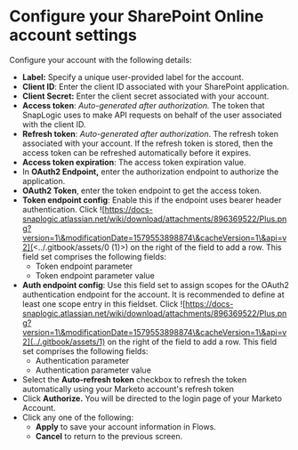# Configure your SharePoint Online account settings

Configure your account with the following details:

* **Label:** Specify a unique user-provided label for the account.
* **Client ID**: Enter the client ID associated with your SharePoint application.
* **Client Secret:** Enter the client secret associated with your account.
* **Access token**: _Auto-generated after authorization._ The token that SnapLogic uses to make API requests on behalf of the user associated with the client ID.
* **Refresh token**: _Auto-generated after authorization_. The refresh token associated with your account. If the refresh token is stored, then the access token can be refreshed automatically before it expires.
* **Access token expiration**: The access token expiration value.
* In **OAuth2 Endpoint,** enter the authorization endpoint to authorize the application.
* **OAuth2 Token**, enter the token endpoint to get the access token.
* **Token endpoint config**: Enable this if the endpoint uses bearer header authentication. Click ![https://docs-snaplogic.atlassian.net/wiki/download/attachments/896369522/Plus.png?version=1\&modificationDate=1579553898874\&cacheVersion=1\&api=v2](<../.gitbook/assets/0 (1)>) on the right of the field to add a row. This field set comprises the following fields:
  * Token endpoint parameter
  * Token endpoint parameter value
* **Auth endpoint config**: Use this field set to assign scopes for the OAuth2 authentication endpoint for the account. It is recommended to define at least one scope entry in this fieldset. Click ![https://docs-snaplogic.atlassian.net/wiki/download/attachments/896369522/Plus.png?version=1\&modificationDate=1579553898874\&cacheVersion=1\&api=v2](../.gitbook/assets/1) on the right of the field to add a row. This field set comprises the following fields:
  * Authentication parameter
  * Authentication parameter value
* Select the **Auto-refresh token** checkbox to refresh the token automatically using your Marketo account's refresh token
* Click **Authorize.** You will be directed to the login page of your Marketo Account.
* Click any one of the following:
  * **Apply** to save your account information in Flows.
  * **Cancel** to return to the previous screen.

